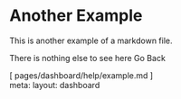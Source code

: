 # Another Example

This is another example of a markdown file.

There is nothing else to see here
<router-link to="/dashboard/help">Go Back</router-link>

<span op-50>
  <!-- Some spacers and a temporary footer -->
  <div h-10 />
  [ pages/dashboard/help/example.md ]
  <div h-10 />
</span>

<script setup lang="ts">
import { useI18n } from 'vue-i18n'
const { t } = useI18n()
useHead({
  title: `${t('pages.help.title')} • Fintasy`,
})
</script>

<route lang="yaml">
  meta:
    layout: dashboard
</route>
